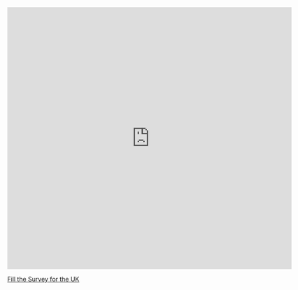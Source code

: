 


<iframe src="https://covid19.algolysis.com/grafana/d-solo/G_Aw4CrZk/coronasurveys?orgId=1&var-code=UK&var-country=United Kingdom&from=1583350357211&to=1585942357211&panelId=10" width="650" height="600" frameborder="0"></iframe>

[Fill the Survey for the UK](https://tinyurl.com/coronasurveysuk)

